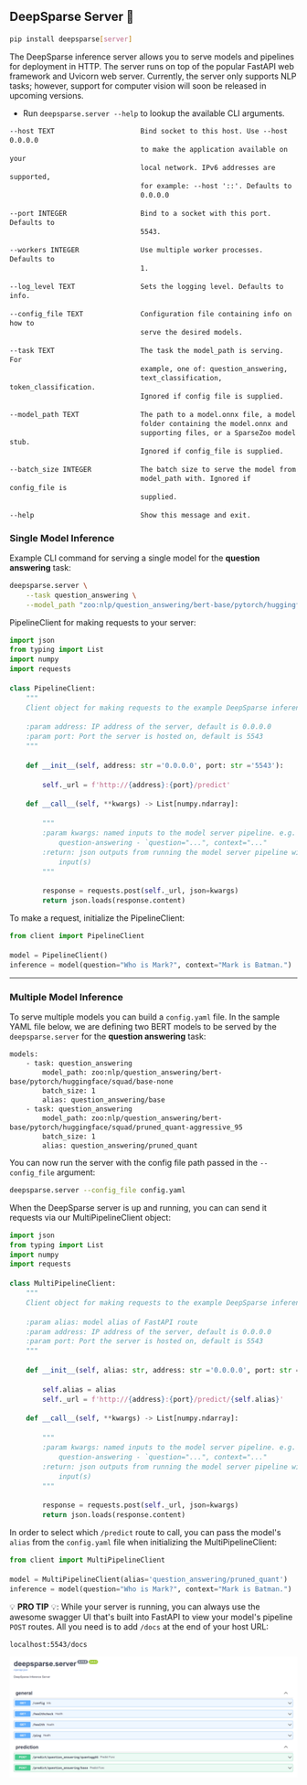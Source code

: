## DeepSparse Server 🔌

```bash
pip install deepsparse[server]
```

The DeepSparse inference server allows you to serve models and pipelines for deployment in HTTP. The server runs on top of the popular FastAPI web framework and Uvicorn web server. Currently, the server only supports NLP tasks; however, support for computer vision will soon be released in upcoming versions.

 - Run `deepsparse.server --help` to lookup the available CLI arguments.

```
--host TEXT                     Bind socket to this host. Use --host 0.0.0.0
                                to make the application available on your
                                local network. IPv6 addresses are supported,
                                for example: --host '::'. Defaults to
                                0.0.0.0

--port INTEGER                  Bind to a socket with this port. Defaults to
                                5543.

--workers INTEGER               Use multiple worker processes. Defaults to
                                1.

--log_level TEXT                Sets the logging level. Defaults to info.

--config_file TEXT              Configuration file containing info on how to
                                serve the desired models.

--task TEXT                     The task the model_path is serving. For
                                example, one of: question_answering,
                                text_classification, token_classification.
                                Ignored if config file is supplied.

--model_path TEXT               The path to a model.onnx file, a model
                                folder containing the model.onnx and
                                supporting files, or a SparseZoo model stub.
                                Ignored if config_file is supplied.

--batch_size INTEGER            The batch size to serve the model from
                                model_path with. Ignored if config_file is
                                supplied.

--help                          Show this message and exit.
```

### Single Model Inference

Example CLI command for serving a single model for the **question answering** task:

```bash
deepsparse.server \
    --task question_answering \
    --model_path "zoo:nlp/question_answering/bert-base/pytorch/huggingface/squad/pruned_quant-aggressive_95"
```

PipelineClient for making requests to your server:
```python
import json
from typing import List
import numpy
import requests

class PipelineClient:
    """
    Client object for making requests to the example DeepSparse inference server with a single model

    :param address: IP address of the server, default is 0.0.0.0
    :param port: Port the server is hosted on, default is 5543
    """

    def __init__(self, address: str ='0.0.0.0', port: str ='5543'):

        self._url = f'http://{address}:{port}/predict'
        
    def __call__(self, **kwargs) -> List[numpy.ndarray]:

        """
        :param kwargs: named inputs to the model server pipeline. e.g. for
            question-answering - `question="...", context="..."
        :return: json outputs from running the model server pipeline with the given
            input(s)
        """

        response = requests.post(self._url, json=kwargs)
        return json.loads(response.content)
```

To make a request, initialize the PipelineClient:

```python
from client import PipelineClient

model = PipelineClient()
inference = model(question="Who is Mark?", context="Mark is Batman.")
```
__ __
### Multiple Model Inference
To serve multiple models you can build a `config.yaml` file. 
In the sample YAML file below, we are defining two BERT models to be served by the `deepsparse.server` for the **question answering** task:

```
models:
    - task: question_answering
        model_path: zoo:nlp/question_answering/bert-base/pytorch/huggingface/squad/base-none
        batch_size: 1
        alias: question_answering/base
    - task: question_answering
        model_path: zoo:nlp/question_answering/bert-base/pytorch/huggingface/squad/pruned_quant-aggressive_95
        batch_size: 1
        alias: question_answering/pruned_quant
```
You can now run the server with the config file path passed in the `--config_file` argument:

```bash
deepsparse.server --config_file config.yaml
```

When the DeepSparse server is up and running, you can can send it requests via our MultiPipelineClient object:

```python
import json
from typing import List
import numpy
import requests

class MultiPipelineClient:
    """
    Client object for making requests to the example DeepSparse inference server with multiple models

    :param alias: model alias of FastAPI route
    :param address: IP address of the server, default is 0.0.0.0
    :param port: Port the server is hosted on, default is 5543
    """

    def __init__(self, alias: str, address: str ='0.0.0.0', port: str ='5543'):

        self.alias = alias
        self._url = f'http://{address}:{port}/predict/{self.alias}'
        
    def __call__(self, **kwargs) -> List[numpy.ndarray]:

        """
        :param kwargs: named inputs to the model server pipeline. e.g. for
            question-answering - `question="...", context="..."
        :return: json outputs from running the model server pipeline with the given
            input(s)
        """

        response = requests.post(self._url, json=kwargs)
        return json.loads(response.content)
```
In order to select which `/predict` route to call, you can pass the model's `alias` from the `config.yaml` file when initializing the MultiPipelineClient:

```python
from client import MultiPipelineClient

model = MultiPipelineClient(alias='question_answering/pruned_quant')
inference = model(question="Who is Mark?", context="Mark is Batman.")
```

💡 **PRO TIP** 💡: While your server is running, you can always use the awesome swagger UI that's built into FastAPI to view your model's pipeline `POST` routes. All you need is to add `/docs` at the end of your host URL:

    localhost:5543/docs

![alt text](./img/swagger_ui_1.png)
